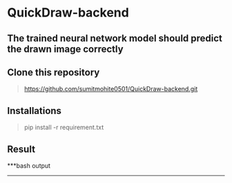 # QuickDraw-backend
## The trained neural network model should predict the drawn image correctly

## Clone this repository

> https://github.com/sumitmohite0501/QuickDraw-backend.git

## Installations 
 > pip install -r requirement.txt
 
 ## Result 
 ***bash
  output
 ***
 
